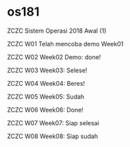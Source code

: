 # os181
ZCZC Sistem Operasi 2018 Awal (1)

ZCZC W01 Telah mencoba demo Week01

ZCZC W02 Week02 Demo: done!

ZCZC W03 Week03: Selese!

ZCZC W04 Week04: Beres! 

ZCZC W05 Week05: Sudah

ZCZC W06 Week06: Done!

ZCZC W07 Week07: Siap selesai

ZCZC W08 Week08: Siap sudah 
